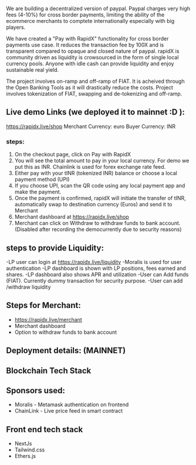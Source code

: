  We are building a decentralized version of paypal. Paypal charges very high fees (4-10%) for cross border payments, limiting the ability of the ecommerce merchants to comptete internationally especially with big players.


 We have created a "Pay with RapidX" functionality for cross border payments use case. It reduces the transaction fee by 100X and is transparent compared to opaque and closed nature of paypal. rapidX is community driven as liquidity is crowsourced in the form of single local currency pools. Anyone with idle cash can provide liquidity and enjoy sustainable real yield.

 The project involves on-ramp and off-ramp of FIAT. It is acheived through the Open Banking Tools as it will drastically reduce the costs. Project involves tokenization of FIAT, swapping and de-tokenizing and off-ramp. 


## Live demo Links (we deployed it to mainnet :D ):

https://rapidx.live/shop
Merchant Currency: euro
Buyer Currency: INR

### steps:

1. On the checkout page, click on Pay with RapidX
2. You will see the total amount to pay in your local currency. For demo we put this as INR. Chainlink is used for forex exchange rate feed.
3. Either pay with your tINR (tokenized INR) balance or choose a local payment method (UPI)
4. If you choose UPI, scan the QR code using any local payment app and make the payment.
5. Once the payment is confirmed, rapidX will initiate the transfer of tINR, automatically swap to destination currency (Euros) and send it to Merchant
6. Merchant dashboard at https://rapidx.live/shop
7. Merchant can click on Withdraw to withdraw funds to bank account. (Disabled after recording the democurrently due to security reasons)


## steps to provide Liquidity:

-LP user can login at https://rapidx.live/liquidity
-Moralis is used for user authentication
-LP dashboard is shown with LP positions, fees earned and shares.
-LP dashboard also shows APR and utilization
-User can Add funds (FIAT). Currently dummy transaction for security purpose.
-User can add /withdraw liquidity


## Steps for Merchant:
- https://rapidx.live/merchant
- Merchant dashboard
- Option to withdraw funds to bank account


 
## Deployment details: (MAINNET)






## Blockchain Tech Stack




## Sponsors used:

- Moralis - Metamask authentication on frontend
- ChainLink - Live price feed in smart contract


## Front end tech stack

- NextJs
- Tailwind.css
- Ethers.js




